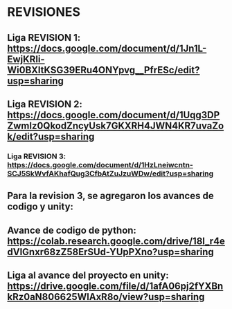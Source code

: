 # REVISIONES
## Liga REVISION 1: https://docs.google.com/document/d/1Jn1L-EwjKRIi-Wi0BXltKSG39ERu4ONYpvg__PfrESc/edit?usp=sharing
## Liga REVISION 2: https://docs.google.com/document/d/1Uqg3DPZwmlz0QkodZncyUsk7GKXRH4JWN4KR7uvaZok/edit?usp=sharing
### Liga REVISION 3: https://docs.google.com/document/d/1HzLneiwcntn-SCJ5SkWvfAKhafQug3CfbAtZuJzuWDw/edit?usp=sharing
## Para la revision 3, se agregaron los avances de codigo y unity:
## Avance de codigo de python: https://colab.research.google.com/drive/18l_r4edVlGnxr68zZ58ErSUd-YUpPXno?usp=sharing
## Liga al avance del proyecto en unity: https://drive.google.com/file/d/1afA06pj2fYXBnkRz0aN806625WlAxR8o/view?usp=sharing
